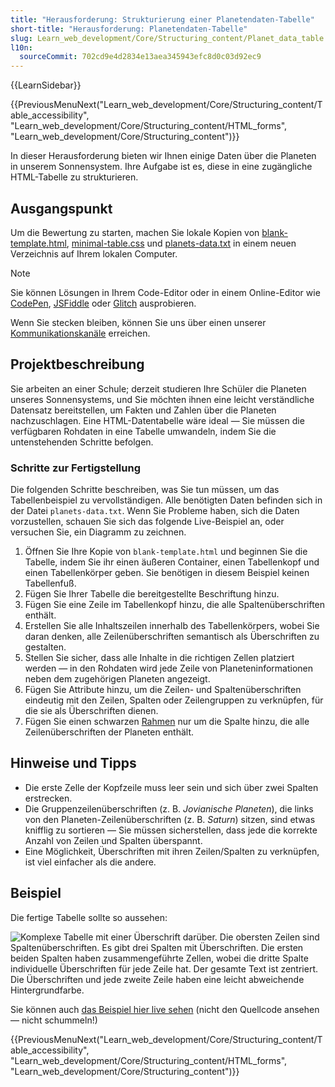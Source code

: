 ```yaml
---
title: "Herausforderung: Strukturierung einer Planetendaten-Tabelle"
short-title: "Herausforderung: Planetendaten-Tabelle"
slug: Learn_web_development/Core/Structuring_content/Planet_data_table
l10n:
  sourceCommit: 702cd9e4d2834e13aea345943efc8d0c03d92ec9
---
```


{{LearnSidebar}}

{{PreviousMenuNext("Learn_web_development/Core/Structuring_content/Table_accessibility", "Learn_web_development/Core/Structuring_content/HTML_forms", "Learn_web_development/Core/Structuring_content")}}

In dieser Herausforderung bieten wir Ihnen einige Daten über die Planeten in unserem Sonnensystem. Ihre Aufgabe ist es, diese in eine zugängliche HTML-Tabelle zu strukturieren.

## Ausgangspunkt

Um die Bewertung zu starten, machen Sie lokale Kopien von [blank-template.html](https://github.com/mdn/learning-area/blob/main/html/tables/assessment-start/blank-template.html), [minimal-table.css](https://github.com/mdn/learning-area/blob/main/html/tables/assessment-start/minimal-table.css) und [planets-data.txt](https://github.com/mdn/learning-area/blob/main/html/tables/assessment-start/planets-data.txt) in einem neuen Verzeichnis auf Ihrem lokalen Computer.

> [!NOTE]
> Sie können Lösungen in Ihrem Code-Editor oder in einem Online-Editor wie [CodePen](https://codepen.io/), [JSFiddle](https://jsfiddle.net/) oder [Glitch](https://glitch.com/) ausprobieren.
>
> Wenn Sie stecken bleiben, können Sie uns über einen unserer [Kommunikationskanäle](/de/docs/MDN/Community/Communication_channels) erreichen.

## Projektbeschreibung

Sie arbeiten an einer Schule; derzeit studieren Ihre Schüler die Planeten unseres Sonnensystems, und Sie möchten ihnen eine leicht verständliche Datensatz bereitstellen, um Fakten und Zahlen über die Planeten nachzuschlagen. Eine HTML-Datentabelle wäre ideal — Sie müssen die verfügbaren Rohdaten in eine Tabelle umwandeln, indem Sie die untenstehenden Schritte befolgen.

### Schritte zur Fertigstellung

Die folgenden Schritte beschreiben, was Sie tun müssen, um das Tabellenbeispiel zu vervollständigen. Alle benötigten Daten befinden sich in der Datei `planets-data.txt`. Wenn Sie Probleme haben, sich die Daten vorzustellen, schauen Sie sich das folgende Live-Beispiel an, oder versuchen Sie, ein Diagramm zu zeichnen.

1. Öffnen Sie Ihre Kopie von `blank-template.html` und beginnen Sie die Tabelle, indem Sie ihr einen äußeren Container, einen Tabellenkopf und einen Tabellenkörper geben. Sie benötigen in diesem Beispiel keinen Tabellenfuß.
2. Fügen Sie Ihrer Tabelle die bereitgestellte Beschriftung hinzu.
3. Fügen Sie eine Zeile im Tabellenkopf hinzu, die alle Spaltenüberschriften enthält.
4. Erstellen Sie alle Inhaltszeilen innerhalb des Tabellenkörpers, wobei Sie daran denken, alle Zeilenüberschriften semantisch als Überschriften zu gestalten.
5. Stellen Sie sicher, dass alle Inhalte in die richtigen Zellen platziert werden — in den Rohdaten wird jede Zeile von Planeteninformationen neben dem zugehörigen Planeten angezeigt.
6. Fügen Sie Attribute hinzu, um die Zeilen- und Spaltenüberschriften eindeutig mit den Zeilen, Spalten oder Zeilengruppen zu verknüpfen, für die sie als Überschriften dienen.
7. Fügen Sie einen schwarzen [Rahmen](/de/docs/Web/CSS/border) nur um die Spalte hinzu, die alle Zeilenüberschriften der Planeten enthält.

## Hinweise und Tipps

- Die erste Zelle der Kopfzeile muss leer sein und sich über zwei Spalten erstrecken.
- Die Gruppenzeilenüberschriften (z. B. _Jovianische Planeten_), die links von den Planeten-Zeilenüberschriften (z. B. _Saturn_) sitzen, sind etwas knifflig zu sortieren — Sie müssen sicherstellen, dass jede die korrekte Anzahl von Zeilen und Spalten überspannt.
- Eine Möglichkeit, Überschriften mit ihren Zeilen/Spalten zu verknüpfen, ist viel einfacher als die andere.

## Beispiel

Die fertige Tabelle sollte so aussehen:

![Komplexe Tabelle mit einer Überschrift darüber. Die obersten Zeilen sind Spaltenüberschriften. Es gibt drei Spalten mit Überschriften. Die ersten beiden Spalten haben zusammengeführte Zellen, wobei die dritte Spalte individuelle Überschriften für jede Zeile hat. Der gesamte Text ist zentriert. Die Überschriften und jede zweite Zeile haben eine leicht abweichende Hintergrundfarbe.](assessment-table.png)

Sie können auch [das Beispiel hier live sehen](https://mdn.github.io/learning-area/html/tables/assessment-finished/planets-data.html) (nicht den Quellcode ansehen — nicht schummeln!)

{{PreviousMenuNext("Learn_web_development/Core/Structuring_content/Table_accessibility", "Learn_web_development/Core/Structuring_content/HTML_forms", "Learn_web_development/Core/Structuring_content")}}
